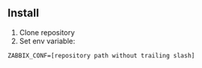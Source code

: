 Install
-------

1. Clone repository 
2. Set env variable: 

```
ZABBIX_CONF=[repository path without trailing slash]
```
